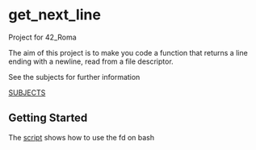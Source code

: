# get_next_line

Project for 42_Roma

The aim of this project is to make you code a function that returns a line ending with a newline, read from a file descriptor.

See the subjects for further information

[SUBJECTS](Resources/)

## Getting Started

The [script](Resources/fun_with_fd.sh) shows how to use the fd on bash
